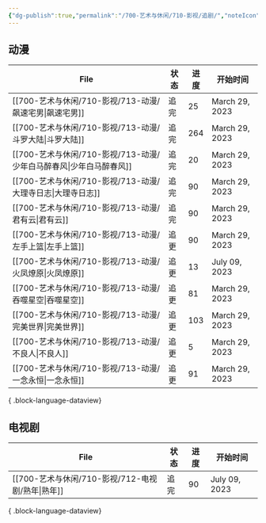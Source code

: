 ```yaml
---
{"dg-publish":true,"permalink":"/700-艺术与休闲/710-影视/追剧/","noteIcon":""}
---
```



## 动漫
| File                                            | 状态 | 进度  | 开始时间           |
| ----------------------------------------------- | -- | --- | -------------- |
| [[700-艺术与休闲/710-影视/713-动漫/飙速宅男\|飙速宅男]]       | 追完 | 25  | March 29, 2023 |
| [[700-艺术与休闲/710-影视/713-动漫/斗罗大陆\|斗罗大陆]]       | 追完 | 264 | March 29, 2023 |
| [[700-艺术与休闲/710-影视/713-动漫/少年白马醉春风\|少年白马醉春风]] | 追完 | 20  | March 29, 2023 |
| [[700-艺术与休闲/710-影视/713-动漫/大理寺日志\|大理寺日志]]     | 追完 | 90  | March 29, 2023 |
| [[700-艺术与休闲/710-影视/713-动漫/君有云\|君有云]]         | 追完 | 90  | March 29, 2023 |
| [[700-艺术与休闲/710-影视/713-动漫/左手上篮\|左手上篮]]       | 追更 | 90  | March 29, 2023 |
| [[700-艺术与休闲/710-影视/713-动漫/火凤燎原\|火凤燎原]]       | 追更 | 13  | July 09, 2023  |
| [[700-艺术与休闲/710-影视/713-动漫/吞噬星空\|吞噬星空]]       | 追更 | 81  | March 29, 2023 |
| [[700-艺术与休闲/710-影视/713-动漫/完美世界\|完美世界]]       | 追更 | 103 | March 29, 2023 |
| [[700-艺术与休闲/710-影视/713-动漫/不良人\|不良人]]         | 追更 | 5   | March 29, 2023 |
| [[700-艺术与休闲/710-影视/713-动漫/一念永恒\|一念永恒]]       | 追更 | 91  | March 29, 2023 |

{ .block-language-dataview}

## 电视剧
| File                                   | 状态 | 进度 | 开始时间          |
| -------------------------------------- | -- | -- | ------------- |
| [[700-艺术与休闲/710-影视/712-电视剧/熟年\|熟年]] | 追完 | 90 | July 09, 2023 |

{ .block-language-dataview}